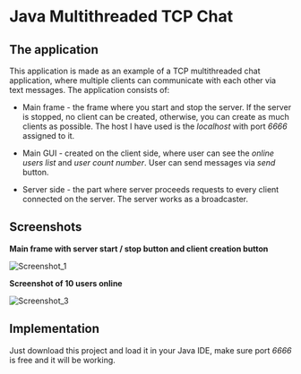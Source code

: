 # Java Multithreaded TCP Chat

## The application

This application is made as an example of a TCP multithreaded chat application, where multiple clients can communicate with each other via text messages. The application consists of:

- Main frame - the frame where you start and stop the server. If the server is stopped, no client can be created, otherwise, you can create as much clients as possible. The host I have used is the *localhost* with port *6666* assigned to it. 

- Main GUI - created on the client side, where user can see the *online users list* and *user count number*. User can send messages via *send* button.

- Server side - the part where server proceeds requests to every client connected on the server. The server works as a broadcaster.

## Screenshots
**Main frame with server start / stop button and client creation button**

![Screenshot_1](https://user-images.githubusercontent.com/33487958/58261566-d6837e00-7d78-11e9-9d49-8218845a43f0.png)

**Screenshot of 10 users online**

![Screenshot_3](https://user-images.githubusercontent.com/33487958/58261565-d6837e00-7d78-11e9-8cde-c5a931fa8f92.png)

## Implementation

Just download this project and load it in your Java IDE, make sure port *6666* is free and it will be working.
